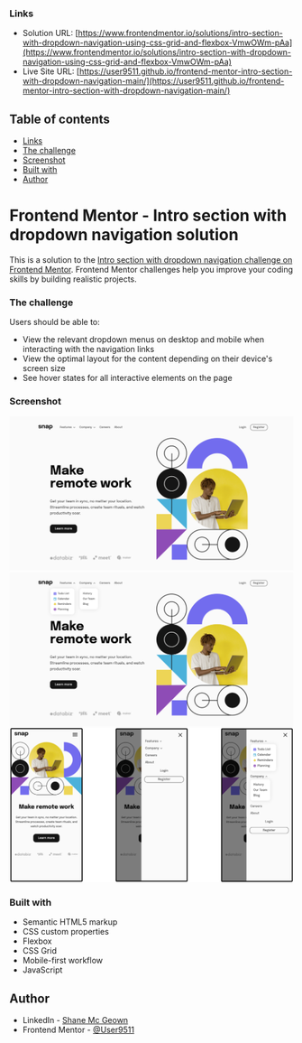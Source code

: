 ### Links

- Solution URL: [https://www.frontendmentor.io/solutions/intro-section-with-dropdown-navigation-using-css-grid-and-flexbox-VmwOWm-pAa](https://www.frontendmentor.io/solutions/intro-section-with-dropdown-navigation-using-css-grid-and-flexbox-VmwOWm-pAa)
- Live Site URL: [https://user9511.github.io/frontend-mentor-intro-section-with-dropdown-navigation-main/](https://user9511.github.io/frontend-mentor-intro-section-with-dropdown-navigation-main/)

## Table of contents

- [Links](#links)
- [The challenge](#the-challenge)
- [Screenshot](#screenshot)
- [Built with](#built-with)
- [Author](#author)

# Frontend Mentor - Intro section with dropdown navigation solution

This is a solution to the [Intro section with dropdown navigation challenge on Frontend Mentor](https://www.frontendmentor.io/challenges/intro-section-with-dropdown-navigation-ryaPetHE5). Frontend Mentor challenges help you improve your coding skills by building realistic projects.

### The challenge

Users should be able to:

- View the relevant dropdown menus on desktop and mobile when interacting with the navigation links
- View the optimal layout for the content depending on their device's screen size
- See hover states for all interactive elements on the page

### Screenshot

![](./design/screenshot-desktop.png)
![](./design/screenshot-desktop-active.png)
![](./design/screenshot-mobile.png)

### Built with

- Semantic HTML5 markup
- CSS custom properties
- Flexbox
- CSS Grid
- Mobile-first workflow
- JavaScript

## Author

- LinkedIn - [Shane Mc Geown](https://www.linkedin.com/in/shanemcgeown/)
- Frontend Mentor - [@User9511](https://www.frontendmentor.io/profile/User9511)
